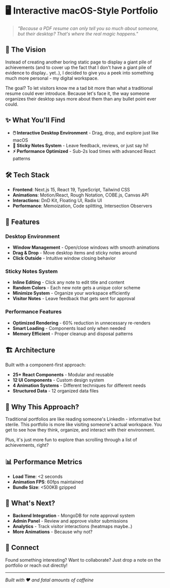 # 🖥️ Interactive macOS-Style Portfolio

> _"Because a PDF resume can only tell you so much about someone, but their desktop? That's where the real magic happens."_

## 🎯 The Vision

Instead of creating another boring static page to display a giant pile of achievements (and to cover up the fact that I don't have a giant pile of evidence to display.. yet..), I decided to give you a peek into something much more personal - my digital workspace.

The goal? To let visitors know me a tad bit more than what a traditional resume could ever introduce. Because let's face it, the way someone organizes their desktop says more about them than any bullet point ever could.

## ✨ What You'll Find

- **🖱️ Interactive Desktop Environment** - Drag, drop, and explore just like macOS
- **📝 Sticky Notes System** - Leave feedback, reviews, or just say hi!
- **⚡ Performance Optimized** - Sub-2s load times with advanced React patterns

## 🛠️ Tech Stack

- **Frontend**: Next.js 15, React 19, TypeScript, Tailwind CSS
- **Animations**: Motion/React, Rough Notation, COBE.js, Canvas API
- **Interactions**: DnD Kit, Floating UI, Radix UI
- **Performance**: Memoization, Code splitting, Intersection Observers

## 🎨 Features

### Desktop Environment

- **Window Management** - Open/close windows with smooth animations
- **Drag & Drop** - Move desktop items and sticky notes around
- **Click Outside** - Intuitive window closing behavior

### Sticky Notes System

- **Inline Editing** - Click any note to edit title and content
- **Random Colors** - Each new note gets a unique color scheme
- **Minimize System** - Organize your workspace efficiently
- **Visitor Notes** - Leave feedback that gets sent for approval

### Performance Features

- **Optimized Rendering** - 60% reduction in unnecessary re-renders
- **Smart Loading** - Components load only when needed
- **Memory Efficient** - Proper cleanup and disposal patterns

## 🏗️ Architecture

Built with a component-first approach:

- **25+ React Components** - Modular and reusable
- **12 UI Components** - Custom design system
- **4 Animation Systems** - Different techniques for different needs
- **Structured Data** - 12 organized data files

## 🎯 Why This Approach?

Traditional portfolios are like reading someone's LinkedIn - informative but sterile. This portfolio is more like visiting someone's actual workspace. You get to see how they think, organize, and interact with their environment.

Plus, it's just more fun to explore than scrolling through a list of achievements, right?

## 📊 Performance Metrics

- **Load Time**: <2 seconds
- **Animation FPS**: 60fps maintained
- **Bundle Size**: <500KB gzipped

## 🔮 What's Next?

- **Backend Integration** - MongoDB for note approval system
- **Admin Panel** - Review and approve visitor submissions
- **Analytics** - Track visitor interactions (heatmaps maybe..)
- **More Animations** - Because why not?

## 🤝 Connect

Found something interesting? Want to collaborate? Just drop a note on the portfolio or reach out directly!

---

_Built with ❤️ and fatal amounts of caffeine_
